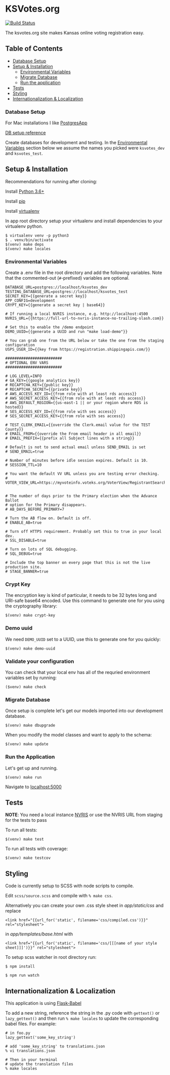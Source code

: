 # KSVotes.org

[![Build Status](https://travis-ci.com/BlueprintKansas/ksvotes.org.svg?branch=master)](https://travis-ci.com/BlueprintKansas/ksvotes.org)

The ksvotes.org site makes Kansas online voting registration easy.

## Table of Contents
* [Database Setup](#database-setup)
* [Setup & Installation](#setup-&-installation)
    * [Environmental Variables](#environmental-variables)
    * [Migrate Database](#migrate-database)
    * [Run the application](#run-the-application)
* [Tests](#tests)
* [Styling](styling)
* [Internationalization & Localization](#internationalization-&-localization)

### Database Setup
  For Mac installations I like [PostgresApp](https://postgresapp.com/)

  [DB setup reference](https://medium.com/coding-blocks/creating-user-database-and-adding-access-on-postgresql-8bfcd2f4a91e)

  Create databases for development and testing. In the [Environmental Variables](#environmental-variables) section below we assume the names you picked were `ksvotes_dev` and `ksvotes_test`.


## Setup & Installation
  Recommendations for running after cloning:

  Install [Python 3.6+](https://www.python.org/downloads/)

  Install [pip](https://pypi.org/project/pip/#description)

  Install [virtualenv](https://virtualenv.pypa.io/en/stable/)

  In app root directory setup your virtualenv and install dependencies to your virtualenv python.

  ```
  $ virtualenv venv -p python3
  $ . venv/bin/activate
  $(venv) make deps
  $(venv) make locales
  ```

### Environmental Variables
  Create a .env file in the root directory and add the following variables.
  Note that the commented-out (`#`-prefixed) variables are optional.

  ```
  DATABASE_URL=postgres://localhost/ksvotes_dev
  TESTING_DATABASE_URL=postgres://localhost/ksvotes_test
  SECRET_KEY={{generate a secret key}}
  APP_CONFIG=development
  CRYPT_KEY={{generate a secret key | base64}}

  # If running a local NVRIS instance, e.g. http://localhost:4500
  NVRIS_URL={{https://full-url-to-nvris-instance-no-trailing-slash.com}}

  # Set this to enable the /demo endpoint
  DEMO_UUID={{generate a UUID and run "make load-demo"}}

  # You can grab one from the URL below or take the one from the staging configuration
  USPS_USER_ID={{key from https://registration.shippingapis.com/}}

  #########################
  # OPTIONAL ENV VARS
  #########################

  # LOG_LEVEL=INFO
  # GA_KEY={{google analytics key}}
  # RECAPTCHA_KEY={{public key}}
  # RECAPTCHA_SECRET={{private key}}
  # AWS_ACCESS_KEY_ID={{from role with at least rds access}}
  # AWS_SECRET_ACCESS_KEY={{from role with at least rds access}}
  # AWS_DEFAULT_REGION={{us-east-1 || or your region where RDS is hosted}}
  # SES_ACCESS_KEY_ID={{from role with ses access}}
  # SES_SECRET_ACCESS_KEY={{from role with ses access}}

  # TEST_CLERK_EMAIL={{override the Clerk.email value for the TEST County}}
  # EMAIL_FROM={{override the From email header in all email}}
  # EMAIL_PREFIX={{prefix all Subject lines with a string}}

  # Default is not to send actual email unless SEND_EMAIL is set
  # SEND_EMAIL=true

  # Number of minutes before idle session expires. Default is 10.
  # SESSION_TTL=10

  # You want the default VV URL unless you are testing error checking.
  # VOTER_VIEW_URL=https://myvoteinfo.voteks.org/VoterView/RegistrantSearch.do


  # The number of days prior to the Primary election when the Advance Ballot
  # option for the Primary disappears.
  # AB_DAYS_BEFORE_PRIMARY=7

  # Turn the AB flow on. Default is off.
  # ENABLE_AB=true

  # Turn off HTTPS requirement. Probably set this to true in your local dev.
  # SSL_DISABLE=true

  # Turn on lots of SQL debugging.
  # SQL_DEBUG=true

  # Include the top banner on every page that this is not the live production site.
  # STAGE_BANNER=true
  ```

### Crypt Key

  The encryption key is kind of particular, it needs to be 32 bytes long and URl-safe base64 encoded.  Use this command to generate one for you using the cryptography library: 

  ```
  $(venv) make crypt-key
  ```

### Demo uuid

  We need `DEMO_UUID` set to a UUID, use this to generate one for you quickly:

  ```
  $(venv) make demo-uuid
  ```

### Validate your configuration

  You can check that your local env has all of the requried environment variables set by running:

  ```
  ($venv) make check
  ```

### Migrate Database
  Once setup is complete let's get our models imported into our development database.

  ```
  $(venv) make dbupgrade
  ```

When you modify the model classes and want to apply to the schema:

  ```
  $(venv) make update
  ```

### Run the Application

Let's get up and running.
```
$(venv) make run
```

Navigate to [localhost:5000](http://localhost:5000)


## Tests

**NOTE**: You need a local instance [NVRIS](https://github.com/BlueprintKansas/NVRIS) or use the NVRIS URL from staging for the tests to pass

To run all tests:
```
$(venv) make test
```

To run all tests with coverage:
```
$(venv) make testcov
```


## Styling
Code is currently setup to SCSS with node scripts to compile.

Edit `scss/source.scss` and compile with `% make css`.

Alternatively you can create your own .css style sheet in *app/static/css* and replace
```
<link href="{{url_for('static', filename='css/compiled.css')}}" rel="stylesheet">
```
in *app/templates/base.html* with
```
<link href="{{url_for('static', filename='css/[[[name of your style sheet]]]')}}" rel="stylesheet">
```

To setup scss watcher in root directory run:
```
$ npm install
```
```
$ npm run watch
```

## Internationalization & Localization
This application is using [Flask-Babel](https://pythonhosted.org/Flask-Babel/)

To add a new string, reference the string in the .py code with `gettext()` or `lazy_gettext()`
and then run `% make locales` to update the corresponding babel files. For example:

```
# in foo.py
lazy_gettext('some_key_string')

# add 'some_key_string' to translations.json
% vi translations.json

# Then in your terminal
# update the translation files
% make locales
```

